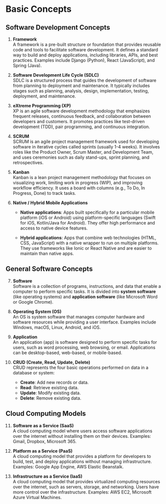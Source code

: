# Basic Concepts

## Software Development Concepts
1. **Framework**  
   A framework is a pre-built structure or foundation that provides reusable code and tools to facilitate software development. It defines a standard way to build and deploy applications, including libraries, APIs, and best practices. Examples include Django (Python), React (JavaScript), and Spring (Java).

2. **Software Development Life Cycle (SDLC)**  
   SDLC is a structured process that guides the development of software from planning to deployment and maintenance. It typically includes stages such as planning, analysis, design, implementation, testing, deployment, and maintenance.

3. **eXtreme Programming (XP)**  
   XP is an agile software development methodology that emphasizes frequent releases, continuous feedback, and collaboration between developers and customers. It promotes practices like test-driven development (TDD), pair programming, and continuous integration.

4. **SCRUM**  
   SCRUM is an agile project management framework used for developing software in iterative cycles called sprints (usually 1-4 weeks). It involves roles like the Product Owner, Scrum Master, and Development Team, and uses ceremonies such as daily stand-ups, sprint planning, and retrospectives.

5. **Kanban**  
   Kanban is a lean project management methodology that focuses on visualizing work, limiting work in progress (WIP), and improving workflow efficiency. It uses a board with columns (e.g., To Do, In Progress, Done) to track tasks.

6. **Native / Hybrid Mobile Applications**  
   - **Native applications**: Apps built specifically for a particular mobile platform (iOS or Android) using platform-specific languages (Swift for iOS, Kotlin/Java for Android). They offer high performance and access to native device features.  
  
  
   - **Hybrid applications**: Apps that combine web technologies (HTML, CSS, JavaScript) with a native wrapper to run on multiple platforms. They use frameworks like Ionic or React Native and are easier to maintain than native apps.

## General Software Concepts

7. **Software**  
   Software is a collection of programs, instructions, and data that enable a computer to perform specific tasks. It is divided into **system software** (like operating systems) and **application software** (like Microsoft Word or Google Chrome).

8. **Operating System (OS)**  
   An OS is system software that manages computer hardware and software resources while providing a user interface. Examples include Windows, macOS, Linux, Android, and iOS.

9. **Application**  
   An application (app) is software designed to perform specific tasks for users, such as word processing, web browsing, or email. Applications can be desktop-based, web-based, or mobile-based.

10. **CRUD (Create, Read, Update, Delete)**  
    CRUD represents the four basic operations performed on data in a database or system:

    - **Create**: Add new records or data.
    - **Read**: Retrieve existing data.
    - **Update**: Modify existing data.
    - **Delete**: Remove existing data.

## Cloud Computing Models

11. **Software as a Service (SaaS)**  
    A cloud computing model where users access software applications over the internet without installing them on their devices. Examples: Gmail, Dropbox, Microsoft 365.

12. **Platform as a Service (PaaS)**  
    A cloud computing model that provides a platform for developers to build, test, and deploy applications without managing infrastructure. Examples: Google App Engine, AWS Elastic Beanstalk.

13. **Infrastructure as a Service (IaaS)**  
    A cloud computing model that provides virtualized computing resources over the internet, such as servers, storage, and networking. Users have more control over the infrastructure. Examples: AWS EC2, Microsoft Azure Virtual Machines.

